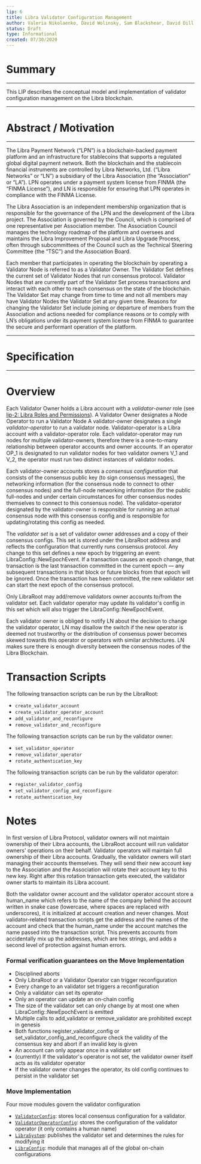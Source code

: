```yaml
---
lip: 6
title: Libra Validator Configuration Management
author: Valeria Nikolaenko, David Wolinsky, Sam Blackshear, David Dill
status: Draft
type: Informational
created: 07/30/2020
---
```


# Summary
---
This LIP describes the conceptual model and implementation of validator configuration management on the Libra blockchain.

---
# Abstract / Motivation
---

The Libra Payment Network (“LPN”) is a blockchain-backed payment platform and an infrastructure for stablecoins that supports a regulated global digital payment network. Both the blockchain and the stablecoin financial instruments are controlled by Libra Networks, Ltd. (“Libra Networks” or “LN”) a subsidiary of the Libra Association  (the “Association” or “LA”).  LPN operates under a payment system license from FINMA (the “FINMA License”), and LN is responsible for ensuring that LPN operates in compliance with the FINMA License.

The Libra Association is an independent membership organization that is responsible for the governance of the LPN and the development of the Libra project. The Association is governed by the Council, which is comprised of one representative per Association member. The Association Council manages the technology roadmap of the platform and oversees and maintains the Libra Improvement Proposal and Libra Upgrade Process, often through subcommittees of the Council such as the Technical Steering Committee (the “TSC”) and the Association Board. 

Each member that participates in operating the blockchain by operating a Validator Node is referred to as a Validator Owner. The Validator Set defines the current set of Validator Nodes that run consensus protocol. Validator Nodes that are currently part of the Validator Set process transactions and interact with each other to reach consensus on the state of the blockchain. The Validator Set may change from time to time and not all members may have Validator Nodes the Validator Set at any given time. Reasons for changing the Validator Set include joining or departure of members from the Association and actions needed for compliance reasons or to comply with LN’s obligations under its payment system license from FINMA to guarantee the secure and performant operation of the platform.

---
# Specification
---

# Overview
Each Validator Owner holds a Libra account with a *validator-owner* role (see [lip-2: Libra Roles and Permissions](https://github.com/libra/lip/blob/master/lips/lip-2.md)). A Validator Owner designates a Node Operator to run a Validator Node
A validator-owner designates a single *validator-operator* to run a validator node. Validator-operator is a Libra account with a validator-operator role. Each validator-operator may run nodes for multiple validator-owners, therefore there is a one-to-many relationship between operator accounts and owner accounts. If an operator OP_1 is designated to run validator nodes for two validator owners V_1 and V_2, the operator must run two distinct instances of validator nodes.

Each validator-owner accounts stores a *consensus configuration* that consists of the consensus public key (to sign consensus messages), the networking information (for the consensus node to connect to other consensus nodes) and the full-node networking information (for the public full-nodes and under certain circumstances for other consensus nodes themselves to connect to this consensus node). The validator-operator designated by the validator-owner is responsible for running an actual consensus node with this consensus config and is responsible for updating/rotating this config as needed.

The *validator set* is a set of validator owner addresses and a copy of their consensus configs. This set is stored under the LibraRoot address and reflects the configuration that currently runs consensus protocol. Any change to this set defines a new epoch by triggering an event: LibraConfig::NewEpochEvent.
If a transaction causes an epoch change, that transaction is the last transaction committed
in the current epoch — any subsequent transactions in that block or future blocks from that epoch
will be ignored. Once the transaction has been committed, the new validator set can start the next epoch of the consensus protocol.

Only LibraRoot may add/remove validators owner accounts to/from the validator set. Each validator operator may update its validator's config in this set which will also trigger the LibraConfig::NewEpochEvent.

Each validator owner is obliged to notify LN about the decision to change the validator operator, LN may disallow the switch if the new operator is deemed not trustworthy or the distribution of consensus power becomes skewed towards this operator or operators with similar architectures. LN makes sure there is enough diversity between the consensus nodes of the Libra Blockchain.

# Transaction Scripts
The following transaction scripts can be run by the LibraRoot:
* `create_validator_account`
* `create_validator_operator_account`
* `add_validator_and_reconfigure`
* `remove_validator_and_reconfigure`

The following transaction scripts can be run by the validator owner:
* `set_validator_operator`
* `remove_validator_operator`
* `rotate_authentication_key`

The following transaction scripts can be run by the validator operator:
* `register_validator_config`
* `set_validator_config_and_reconfigure`
* `rotate_authentication_key`

# Notes
In first version of Libra Protocol, validator owners will not maintain ownership of their Libra accounts, the LibraRoot account will run validator owners' operations on their behalf. Validator operators will maintain full ownership of their Libra accounts.
Gradually, the validator owners will start managing their accounts themselves. They will send their new account key to the Association and the Association will rotate their account key to this new key. Right after this rotation transaction gets executed, the validator owner starts to maintain its Libra account.

Both the validator owner account and the validator operator account store a human_name which refers to the name of the company behind the account written in snake case (lowercase, where spaces are replaced with underscores), it is initialized at account creation and never changes. Most validator-related transaction scripts get the address and the names of the account and check that the human_name under the account matches the name passed into the transaction script. This prevents accounts from accidentally mix up the addresses, which are hex strings, and adds a second level of protection against human errors.

### Formal verification guarantees on the Move Implementation

* Disciplined aborts
* Only LibraRoot or a Validator Operator can trigger reconfiguration
* Every change to an validator set triggers a reconfiguration
* Only a validator can set its operator
* Only an operator can update an on-chain config
* The size of the validator set can only change by at most one when LibraConfig::NewEpochEvent is emitted
* Multiple calls to add_validator or remove_validator are prohibited except in genesis
* Both functions register_validator_config or set_validator_config_and_reconfigure check the validity of the consensus key and abort if an invalid key is given
* An account can only appear once in a validator set
* (currently) If the validator's operator is not set, the validator owner itself acts as its validator operator
* If the validator owner changes the operator, its old config continues to persist in the validator set


### Move Implementation

Four move modules govern the validator configuration

* [`ValidatorConfig`](https://github.com/libra/libra/blob/master/language/stdlib/modules/ValidatorConfig.move): stores local consensus configuration for a validator.
* [`ValidatorOperatorConfig`](https://github.com/libra/libra/blob/master/language/stdlib/modules/ValidatorOperatorConfig.move): stores the configuration of the validator operator (it only contains a human name)
* [`LibraSystem`](): publishes the validator set and determines the rules for modifying it
* [`LibraConfig`](): module that manages all of the global on-chain configurations
